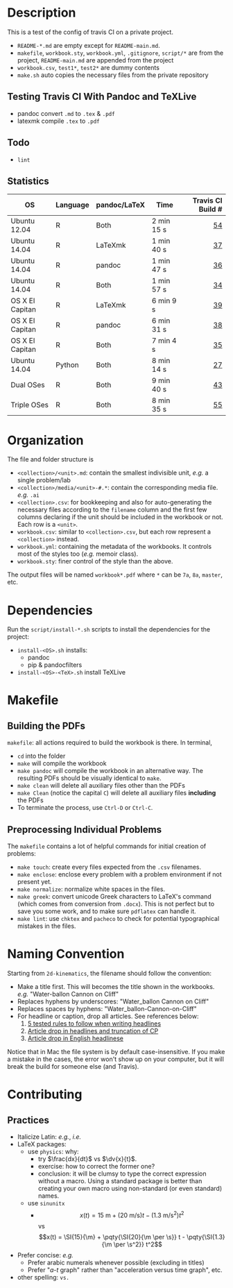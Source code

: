 # Description

This is a test of the config of travis CI on a private project.

- `README-*.md` are empty except for `README-main.md`.
- `makefile`, `workbook.sty`, `workbook.yml`, `.gitignore`, `script/*` are from the project, `README-main.md` are appended from the project
- `workbook.csv`, `test1*`, `test2*` are dummy contents
- `make.sh` auto copies the necessary files from the private repository

## Testing Travis CI With Pandoc and TeXLive

- pandoc convert `.md` to `.tex` & `.pdf`
- latexmk compile `.tex` to `.pdf`

## Todo

- `lint`

## Statistics

| OS	| Language	| pandoc/LaTeX	| Time	| Travis CI Build #	|  
|  ------	| ------	| ------	| ------	| ------:	|  
| Ubuntu 12.04	| R	| Both	| 2 min 15 s	| [54](https://travis-ci.org/ickc/travis-ci-pandoc-latex-config/builds/168124576)	| 
| Ubuntu 14.04	| R	| LaTeXmk	| 1 min 40 s	| [37](https://travis-ci.org/ickc/travis-ci-pandoc-latex-config/builds/167984036)	|  
| Ubuntu 14.04	| R	| pandoc	| 1 min 47 s	| [36](https://travis-ci.org/ickc/travis-ci-pandoc-latex-config/builds/167983871)	|  
| Ubuntu 14.04	| R	| Both	| 1 min 57 s	| [34](https://travis-ci.org/ickc/travis-ci-pandoc-latex-config/builds/167982738)	|  
| OS X El Capitan	| R	| LaTeXmk	| 6 min 9 s	| [39](https://travis-ci.org/ickc/travis-ci-pandoc-latex-config/builds/167984116)	|  
| OS X El Capitan	| R	| pandoc	| 6 min 31 s	| [38](https://travis-ci.org/ickc/travis-ci-pandoc-latex-config/builds/167984066)	|  
| OS X El Capitan	| R	| Both	| 7 min 4 s	| [35](https://travis-ci.org/ickc/travis-ci-pandoc-latex-config/builds/167983084)	|  
| Ubuntu 14.04	| Python	| Both	| 8 min 14 s	| [27](https://travis-ci.org/ickc/travis-ci-pandoc-latex-config/builds/167979150)	|  
| Dual OSes	| R	| Both	| 9 min 40 s	| [43](https://travis-ci.org/ickc/travis-ci-pandoc-latex-config/builds/167995239)	|  
| Triple OSes	| R	| Both	| 8 min 35 s	| [55](https://travis-ci.org/ickc/travis-ci-pandoc-latex-config/builds/168132853)	|  

<!-- from the private project: -->

# Organization

The file and folder structure is

* `<collection>/<unit>.md`: contain the smallest indivisible unit, *e.g.* a single problem/lab
* `<collection>/media/<unit>-#.*`: contain the corresponding media file. *e.g.* `.ai`
* `<collection>.csv`: for bookkeeping and also for auto-generating the necessary files according to the `filename` column and the first few columns declaring if the unit should be included in the workbook or not. Each row is a `<unit>`.
* `workbook.csv`: similar to `<collection>.csv`, but each row represent a `<collection>` instead.
* `workbook.yml`: containing the metadata of the workbooks. It controls most of the styles too (*e.g.* memoir class).
* `workbook.sty`: finer control of the style than the above.

The output files will be named `workbook*.pdf` where `*` can be `7a`, `8a`, `master`, etc.

# Dependencies

Run the `script/install-*.sh` scripts to install the dependencies for the project:

- `install-<OS>.sh` installs:
	- pandoc
	- pip & pandocfilters
- `install-<OS>-<TeX>.sh` install TeXLive

# Makefile

## Building the PDFs

`makefile`: all actions required to build the workbook is there. In terminal,

- `cd` into the folder
- `make` will compile the workbook
- `make pandoc` will compile the workbook in an alternative way. The resulting PDFs should be visually identical to `make`.
- `make clean` will delete all auxiliary files other than the PDFs
- `make Clean` (notice the capital `C`) will delete all auxiliary files **including** the PDFs
- To terminate the process, use `Ctrl-D` or `Ctrl-C`.

## Preprocessing Individual Problems

The `makefile` contains a lot of helpful commands for initial creation of problems:

- `make touch`: create every files expected from the `.csv` filenames.
- `make enclose`: enclose every problem with a problem environment if not present yet.
- `make normalize`: normalize white spaces in the files.
- `make greek`: convert unicode Greek characters to LaTeX's command (which comes from conversion from `.docx`). This is not perfect but to save you some work, and to make sure `pdflatex` can handle it.
- `make lint`: use `chktex` and `pacheco` to check for potential typographical mistakes in the files.

# Naming Convention

Starting from `2d-kinematics`, the filename should follow the convention:

- Make a title first. This will becomes the title shown in the workbooks. *e.g.* "Water-ballon Cannon on Cliff"
- Replaces hyphens by underscores: "Water_ballon Cannon on Cliff"
- Replaces spaces by hyphens: "Water_ballon-Cannon-on-Cliff"
- For headline or caption, drop all articles. See references below:
	1. [5 tested rules to follow when writing headlines](http://www.easymedia.in/5-tested-rules-to-follow-when-writing-headlines/)
	2. [Article drop in headlines and truncation of CP](http://www.linguisticsociety.org/sites/default/files/3540-6845-1-SM.pdf)
	3. [Article drop in English headlinese](http://folk.ntnu.no/andrewww/Weir-2009-headlinese.pdf)

Notice that in Mac the file system is by default case-insensitive. If you make a mistake in the cases, the error won't show up on your computer, but it will break the build for someone else (and Travis).

# Contributing

## Practices

- Italicize Latin: *e.g.*, *i.e.*
- LaTeX packages:
	- use `physics`: why:
		- try $\frac{dx}{dt}$ vs $\dv{x}{t}$.
		- exercise: how to correct the former one?
		- conclusion: it will be clumsy to type the correct expression without a macro. Using a standard package is better than creating your own macro using non-standard (or even standard) names.
	- use `sinunitx`
		- $$x(t) = 15~\mbox{m} + (20~\mbox{m/s}) t  -  (1.3~\mbox{m/s$^2$}) t^2$$ vs $$x(t) = \SI{15}{\m} + \pqty{\SI{20}{\m \per \s}} t  - \pqty{\SI{1.3}{\m \per \s^2}} t^2$$
- Prefer concise: *e.g.*
	- Prefer arabic numerals whenever possible (excluding in titles)
	- Prefer "$a$-$t$ graph" rather than "acceleration versus time graph", etc.
- other spelling: `vs.`

